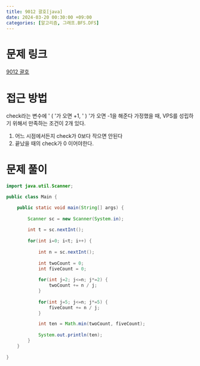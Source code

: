 ```yaml
---
title: 9012 괄호[java]
date: 2024-03-20 00:30:00 +09:00
categories: [알고리즘, 그래프.BFS.DFS]
---
```

# 문제 링크
[9012 괄호](https://www.acmicpc.net/problem/9012)

# 접근 방법
check라는 변수에 ' ( '가 오면 +1, ' ) '가 오면 -1을 해준다 가정했을 때, VPS를 성립하기 위해서 만족하는 조건이 2개 있다.

1) 어느 시점에서든지 check가 0보다 작으면 안된다
2) 끝났을 때의 check가 0 이어야한다.

# 문제 풀이
```java
import java.util.Scanner;

public class Main {

	public static void main(String[] args) {
		
		Scanner sc = new Scanner(System.in);
		
		int t = sc.nextInt();
		
		for(int i=0; i<t; i++) {
			
			int n = sc.nextInt();
			
			int twoCount = 0;
			int fiveCount = 0;
			
			for(int j=2; j<=n; j*=2) {
				twoCount += n / j;
			}
			
			for(int j=5; j<=n; j*=5) {
				fiveCount += n / j;
			}

			int ten = Math.min(twoCount, fiveCount);
			
			System.out.println(ten);
		}
	}
	
}

```